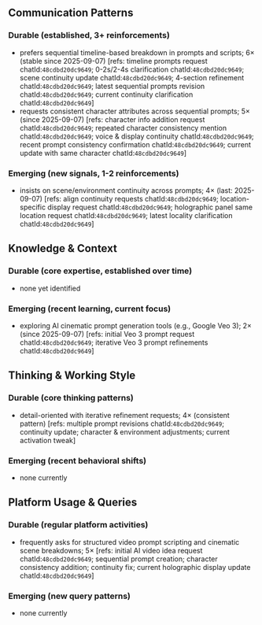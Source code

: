 ## Communication Patterns
### Durable (established, 3+ reinforcements)
- prefers sequential timeline-based breakdown in prompts and scripts; 6× (stable since 2025-09-07) [refs: timeline prompts request chatId:`48cdbd20dc9649`; 0-2s/2-4s clarification chatId:`48cdbd20dc9649`; scene continuity update chatId:`48cdbd20dc9649`; 4-section refinement chatId:`48cdbd20dc9649`; latest sequential prompts revision chatId:`48cdbd20dc9649`; current continuity clarification chatId:`48cdbd20dc9649`]
- requests consistent character attributes across sequential prompts; 5× (since 2025-09-07) [refs: character info addition request chatId:`48cdbd20dc9649`; repeated character consistency mention chatId:`48cdbd20dc9649`; voice & display continuity chatId:`48cdbd20dc9649`; recent prompt consistency confirmation chatId:`48cdbd20dc9649`; current update with same character chatId:`48cdbd20dc9649`]

### Emerging (new signals, 1-2 reinforcements)
- insists on scene/environment continuity across prompts; 4× (last: 2025-09-07) [refs: align continuity requests chatId:`48cdbd20dc9649`; location-specific display request chatId:`48cdbd20dc9649`; holographic panel same location request chatId:`48cdbd20dc9649`; latest locality clarification chatId:`48cdbd20dc9649`]

## Knowledge & Context
### Durable (core expertise, established over time)
- none yet identified

### Emerging (recent learning, current focus)
- exploring AI cinematic prompt generation tools (e.g., Google Veo 3); 2× (since 2025-09-07) [refs: initial Veo 3 prompt request chatId:`48cdbd20dc9649`; iterative Veo 3 prompt refinements chatId:`48cdbd20dc9649`]

## Thinking & Working Style
### Durable (core thinking patterns)
- detail-oriented with iterative refinement requests; 4× (consistent pattern) [refs: multiple prompt revisions chatId:`48cdbd20dc9649`; continuity update; character & environment adjustments; current activation tweak]

### Emerging (recent behavioral shifts)
- none currently

## Platform Usage & Queries
### Durable (regular platform activities)
- frequently asks for structured video prompt scripting and cinematic scene breakdowns; 5× [refs: initial AI video idea request chatId:`48cdbd20dc9649`; sequential prompt creation; character consistency addition; continuity fix; current holographic display update chatId:`48cdbd20dc9649`]

### Emerging (new query patterns)
- none currently